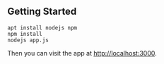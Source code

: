 
## Getting Started

    apt install nodejs npm
    npm install
    nodejs app.js

Then you can visit the app at [http://localhost:3000](http://localhost:3000).
